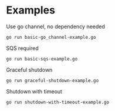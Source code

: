 # Examples

Use go channel, no dependency needed

    go run basic-go_channel-example.go

SQS required

    go run basic-sqs-example.go

Graceful shutdown

    go run graceful-shutdown-example.go

Shutdown with timeout

    go run shutdown-with-timeout-example.go
